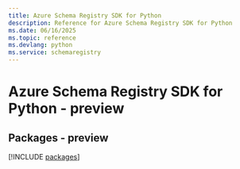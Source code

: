 ```yaml
---
title: Azure Schema Registry SDK for Python
description: Reference for Azure Schema Registry SDK for Python
ms.date: 06/16/2025
ms.topic: reference
ms.devlang: python
ms.service: schemaregistry
---
```

# Azure Schema Registry SDK for Python - preview
## Packages - preview
[!INCLUDE [packages](schema-registry-index.md)]